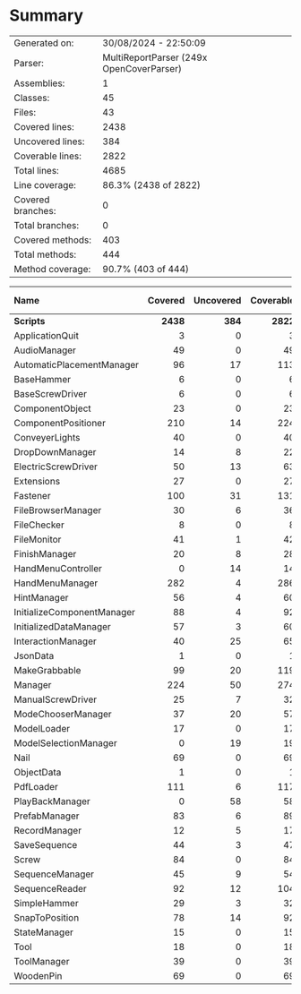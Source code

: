 ﻿# Summary
|||
|:---|:---|
| Generated on: | 30/08/2024 - 22:50:09 |
| Parser: | MultiReportParser (249x OpenCoverParser) |
| Assemblies: | 1 |
| Classes: | 45 |
| Files: | 43 |
| Covered lines: | 2438 |
| Uncovered lines: | 384 |
| Coverable lines: | 2822 |
| Total lines: | 4685 |
| Line coverage: | 86.3% (2438 of 2822) |
| Covered branches: | 0 |
| Total branches: | 0 |
| Covered methods: | 403 |
| Total methods: | 444 |
| Method coverage: | 90.7% (403 of 444) |

|**Name**|**Covered**|**Uncovered**|**Coverable**|**Total**|**Line coverage**|**Covered**|**Total**|**Branch coverage**|**Covered**|**Total**|**Method coverage**|
|:---|---:|---:|---:|---:|---:|---:|---:|---:|---:|---:|---:|
|**Scripts**|**2438**|**384**|**2822**|**4924**|**86.3%**|**0**|**0**|****|**403**|**444**|**90.7%**|
|ApplicationQuit|3|0|3|17|100%|0|0||1|1|100%|
|AudioManager|49|0|49|77|100%|0|0||7|7|100%|
|AutomaticPlacementManager|96|17|113|180|84.9%|0|0||10|10|100%|
|BaseHammer|6|0|6|16|100%|0|0||2|2|100%|
|BaseScrewDriver|6|0|6|18|100%|0|0||6|6|100%|
|ComponentObject|23|0|23|61|100%|0|0||9|9|100%|
|ComponentPositioner|210|14|224|321|93.7%|0|0||27|29|93.1%|
|ConveyerLights|40|0|40|66|100%|0|0||8|8|100%|
|DropDownManager|14|8|22|41|63.6%|0|0||2|3|66.6%|
|ElectricScrewDriver|50|13|63|90|79.3%|0|0||9|12|75%|
|Extensions|27|0|27|38|100%|0|0||1|1|100%|
|Fastener|100|31|131|210|76.3%|0|0||22|22|100%|
|FileBrowserManager|30|6|36|81|83.3%|0|0||3|3|100%|
|FileChecker|8|0|8|19|100%|0|0||1|1|100%|
|FileMonitor|41|1|42|86|97.6%|0|0||9|9|100%|
|FinishManager|20|8|28|46|71.4%|0|0||7|9|77.7%|
|HandMenuController|0|14|14|33|0%|0|0||0|3|0%|
|HandMenuManager|282|4|286|449|98.6%|0|0||35|35|100%|
|HintManager|56|4|60|111|93.3%|0|0||8|8|100%|
|InitializeComponentManager|88|4|92|161|95.6%|0|0||14|14|100%|
|InitializedDataManager|57|3|60|112|95%|0|0||5|5|100%|
|InteractionManager|40|25|65|100|61.5%|0|0||8|10|80%|
|JsonData|1|0|1|112|100%|0|0||1|1|100%|
|MakeGrabbable|99|20|119|183|83.1%|0|0||18|22|81.8%|
|Manager|224|50|274|397|81.7%|0|0||60|62|96.7%|
|ManualScrewDriver|25|7|32|60|78.1%|0|0||4|4|100%|
|ModeChooserManager|37|20|57|78|64.9%|0|0||14|15|93.3%|
|ModelLoader|17|0|17|38|100%|0|0||1|1|100%|
|ModelSelectionManager|0|19|19|41|0%|0|0||0|5|0%|
|Nail|69|0|69|115|100%|0|0||6|6|100%|
|ObjectData|1|0|1|127|100%|0|0||1|1|100%|
|PdfLoader|111|6|117|189|94.8%|0|0||14|14|100%|
|PlayBackManager|0|58|58|97|0%|0|0||0|11|0%|
|PrefabManager|83|6|89|129|93.2%|0|0||9|9|100%|
|RecordManager|12|5|17|36|70.5%|0|0||3|4|75%|
|SaveSequence|44|3|47|127|93.6%|0|0||8|8|100%|
|Screw|84|0|84|117|100%|0|0||7|7|100%|
|SequenceManager|45|9|54|99|83.3%|0|0||15|15|100%|
|SequenceReader|92|12|104|173|88.4%|0|0||8|8|100%|
|SimpleHammer|29|3|32|62|90.6%|0|0||5|5|100%|
|SnapToPosition|78|14|92|168|84.7%|0|0||6|10|60%|
|StateManager|15|0|15|29|100%|0|0||6|6|100%|
|Tool|18|0|18|28|100%|0|0||4|4|100%|
|ToolManager|39|0|39|71|100%|0|0||13|13|100%|
|WoodenPin|69|0|69|115|100%|0|0||6|6|100%|
